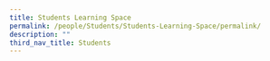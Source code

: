 ```yaml
---
title: Students Learning Space
permalink: /people/Students/Students-Learning-Space/permalink/
description: ""
third_nav_title: Students
---
```

